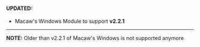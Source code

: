#### UPDATED:
- Macaw's Windows Module to support **v2.2.1** 
---
**NOTE:** Older than v2.2.1 of Macaw's Windows is not supported anymore